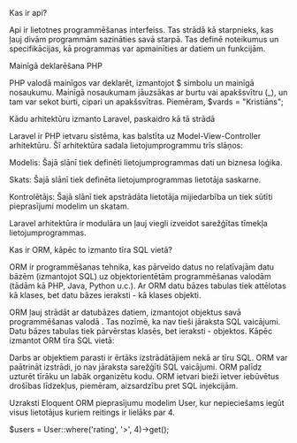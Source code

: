 Kas ir api?

Api ir lietotnes programmēšanas interfeiss.
Tas strādā kā starpnieks, kas ļauj divām programmām sazināties savā starpā. Tas definē noteikumus un specifikācijas, kā programmas var apmainīties ar datiem un funkcijām.

Mainīgā deklarēšana PHP

PHP valodā mainīgos var deklarēt, izmantojot $ simbolu un mainīgā nosaukumu. 
Mainīgā nosaukumam jāuzsākas ar burtu vai apakšsvītru (_), un tam var sekot burti, cipari un apakšsvītras.
Piemēram, $vards = "Kristiāns";

Kādu arhitektūru izmanto Laravel, paskaidro kā tā strādā

Laravel ir PHP ietvaru sistēma, kas balstīta uz Model-View-Controller arhitektūru. Šī arhitektūra sadala lietojumprogrammu trīs slāņos:

Modelis: Šajā slānī tiek definēti lietojumprogrammas dati un biznesa loģika.

Skats: Šajā slānī tiek definēta lietojumprogrammas lietotāja saskarne.

Kontrolētājs: Šajā slānī tiek apstrādāta lietotāja mijiedarbība un tiek sūtīti pieprasījumi modelim un skatam.

Laravel arhitektūra ir modulāra un ļauj viegli izveidot sarežģītas tīmekļa lietojumprogrammas.


Kas ir ORM, kāpēc to izmanto tīra SQL vietā?

ORM ir programmēšanas tehnika, kas pārveido datus no relatīvajām datu bāzēm (izmantojot SQL) uz objektorientētām programmēšanas valodām (tādām kā PHP, Java, Python u.c.). 
Ar ORM datu bāzes tabulas tiek attēlotas kā klases, bet datu bāzes ieraksti - kā klases objekti.

ORM ļauj strādāt ar datubāzes datiem, izmantojot objektus savā programmēšanas valodā .
Tas nozīmē, ka nav tieši jāraksta SQL vaicājumi. Datu bāzes tabulas tiek pārvērstas klasēs, bet ieraksti - objektos.
Kāpēc izmantot ORM tīra SQL vietā:

Darbs ar objektiem parasti ir ērtāks izstrādātājiem nekā ar tīru SQL.
ORM var paātrināt izstrādi, jo nav jāraksta sarežģīti SQL vaicājumi.
ORM palīdz uzturēt tīrāku un labāk organizētu kodu.
ORM ietvari bieži ietver iebūvētus drošības līdzekļus, piemēram, aizsardzību pret SQL injekcijām.

Uzraksti Eloquent ORM pieprasījumu modelim User, kur nepieciešams iegūt visus
lietotājus kuriem reitings ir lielāks par 4. 

$users = User::where('rating', '>', 4)->get();